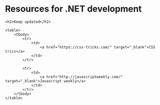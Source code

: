 <div class="se-res">
    <h1>Resources for .NET development</h1>

    <h2>Keep updated</h2>

    <table>
        <tbody>
            <tr>
                <td>
                    <a href="https://css-tricks.com/" target="_blank">CSS trics</a>
                </td>                
            </tr>

            <tr>
                <td>
                    <a href="http://javascriptweekly.com/" target="_blank">Javascript weekly</a>
                </td>
            </tr>
        </tbody>
    </table>
</div>
